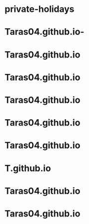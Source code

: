 # private-holidays
# Taras04.github.io-
# Taras04.github.io
# Taras04.github.io
# Taras04.github.io
# Taras04.github.io
# Taras04.github.io
# T.github.io
# Taras04.github.io
# Taras04.github.io
